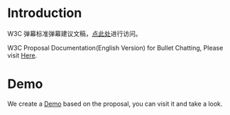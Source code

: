 # Introduction

W3C 弹幕标准弹幕建议文稿，[点此处](https://w3c-proposal-incubation.github.io/danmaku-proposal/)进行访问。

W3C Proposal Documentation(English Version) for Bullet Chatting, Please visit [Here](https://w3c-proposal-incubation.github.io/danmaku-proposal/index_en.html).

# Demo

We create a [Demo](https://w3c-proposal-incubation.github.io/bulletchatting-proposal/) based on the proposal, you can visit it and take a look.

